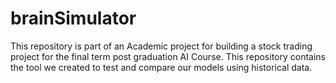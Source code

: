 # brainSimulator
This repository is part of an Academic project for building a stock trading project for the final term post graduation AI Course. This repository contains the tool we created to test and compare our models using historical data.

